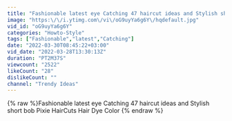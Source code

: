 ```yaml
---
title: "Fashionable latest eye Catching 47 haircut ideas and Stylish short bob Pixie HairCuts Hair Dye Color"
image: "https:\/\/i.ytimg.com\/vi\/oG9uyYa6g6Y\/hqdefault.jpg"
vid_id: "oG9uyYa6g6Y"
categories: "Howto-Style"
tags: ["Fashionable","latest","Catching"]
date: "2022-03-30T08:45:22+03:00"
vid_date: "2022-03-28T13:30:13Z"
duration: "PT2M37S"
viewcount: "2522"
likeCount: "28"
dislikeCount: ""
channel: "Trendy Ideas"
---
```

{% raw %}Fashionable latest eye Catching 47 haircut ideas and Stylish short bob Pixie HairCuts Hair Dye Color {% endraw %}
